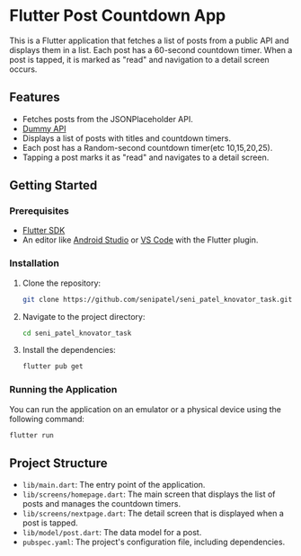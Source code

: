 # Flutter Post Countdown App

This is a Flutter application that fetches a list of posts from a public API and displays them in a list. Each post has a 60-second countdown timer. When a post is tapped, it is marked as "read" and navigation to a detail screen occurs.

## Features

- Fetches posts from the JSONPlaceholder API.
- [Dummy API](https://jsonplaceholder.typicode.com/posts)
- Displays a list of posts with titles and countdown timers.
- Each post has a Random-second countdown timer(etc 10,15,20,25).
- Tapping a post marks it as "read" and navigates to a detail screen.

## Getting Started

### Prerequisites

- [Flutter SDK](https://flutter.dev/docs/get-started/install)
- An editor like [Android Studio](https://developer.android.com/studio) or [VS Code](https://code.visualstudio.com/) with the Flutter plugin.

### Installation

1. Clone the repository:
   ```bash
   git clone https://github.com/senipatel/seni_patel_knovator_task.git
   ```
2. Navigate to the project directory:
   ```bash
   cd seni_patel_knovator_task
   ```
3. Install the dependencies:
   ```bash
   flutter pub get
   ```

### Running the Application

You can run the application on an emulator or a physical device using the following command:
```bash
flutter run
```

## Project Structure

- `lib/main.dart`: The entry point of the application.
- `lib/screens/homepage.dart`: The main screen that displays the list of posts and manages the countdown timers.
- `lib/screens/nextpage.dart`: The detail screen that is displayed when a post is tapped.
- `lib/model/post.dart`: The data model for a post.
- `pubspec.yaml`: The project's configuration file, including dependencies.
